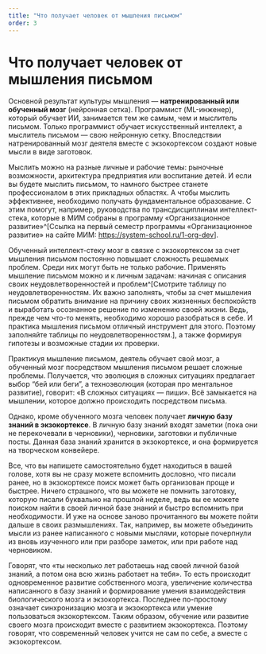```yaml
---
title: "Что получает человек от мышления письмом"
order: 3
---
```


# Что получает человек от мышления письмом

Основной результат культуры мышления — **натренированный или обученный мозг** (нейронная сетка). Программист (ML-инженер), который обучает ИИ, занимается тем же самым, чем и мыслитель письмом. Только программист обучает искусственный интеллект, а мыслитель письмом — свою нейронную сетку. Впоследствии натренированный мозг деятеля вместе с экзокортексом создают новые мысли в виде заготовок.

Мыслить можно на разные личные и рабочие темы: рыночные возможности, архитектура предприятия или воспитание детей. И если вы будете мыслить письмом, то намного быстрее станете профессионалом в этих прикладных областях. А чтобы мыслить эффективнее, необходимо получать фундаментальное образование. С этим помогут, например, руководства по трансдисциплинам интеллект-стека, которые в МИМ собраны в программу «Организационное развитие»^[Ссылка на первый семестр программы «Организационное развитие» на сайте МИМ: <https://system-school.ru/1-org-dev>].

Обученный интеллект-стеку мозг в связке с экзокортексом за счет мышления письмом постоянно повышает сложность решаемых проблем. Среди них могут быть не только рабочие. Применять мышление письмом можно и к личным задачам: начиная с описания своих неудовлетворенностей и проблем^[Смотрите таблицу по неудовлетворенностям. Их важно заполнять, чтобы за счет мышления письмом обратить внимание на причину своих жизненных беспокойств и выработать осознанное решение по изменению своей жизни. Ведь, прежде чем что-то менять, необходимо хорошо разобраться в себе. И практика мышления письмом отличный инструмент для этого. Поэтому заполняйте таблицы по неудовлетворенностям.], а также формируя гипотезы и возможные стадии их проверки.

Практикуя мышление письмом, деятель обучает свой мозг, а обученный мозг посредством мышления письмом решает сложные проблемы. Получается, что эволюция в сложных ситуациях предлагает выбор “бей или беги”, а техноэволюция (которая про ментальное развитие), говорит: «В сложных ситуациях — пиши». Всё замыкается на мышлении, которое должно происходить посредством письма.

Однако, кроме обученного мозга человек получает **личную базу знаний в экзокортексе**. В личную базу знаний входят заметки (пока они не перекочевали в черновики), черновики, заготовки и публичные посты. Данная база знаний хранится в экзокортексе, и она формируется на творческом конвейере.

Все, что вы напишете самостоятельно будет находиться в вашей голове, хотя вы не сразу можете вспомнить дословно, что писали ранее, но в экзокортексе поиск может быть организован проще и быстрее. Ничего страшного, что вы можете не помнить заготовку, которую писали буквально на прошлой неделе, ведь вы ее можете поиском найти в своей личной базе знаний и быстро вспомнить при необходимости. И уже на основе заново прочитанного вы можете пойти дальше в своих размышлениях. Так, например, вы можете объединить мысли из ранее написанного с новыми мыслями, которые почерпнули из вновь изученного или при разборе заметок, или при работе над черновиком.

Говорят, что «ты несколько лет работаешь над своей личной базой знаний, а потом она всю жизнь работает на тебя». То есть происходит одновременное развитие собственного мозга, увеличение количества написанного в базу знаний и формирование умения взаимодействия биологического мозга и экзокортекса. Последнее по-простому означает синхронизацию мозга и экзокортекса или умение пользоваться экзокортексом. Таким образом, обучение или развитие своего мозга происходит вместе с развитием экзокортекса. Поэтому говорят, что современный человек учится не сам по себе, а вместе с экзокортексом.